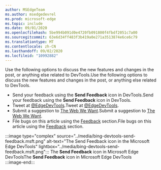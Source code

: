 ```yaml
---
author: MSEdgeTeam
ms.author: msedgedevrel
ms.prod: microsoft-edge
ms.topic: include
ms.date: 09/01/2020
ms.openlocfilehash: 5be994b091d0e4720fb091800f4fbdf2051c7a00
ms.sourcegitcommit: 63e6d34ff483f3b419a0e271a3513874e6ce6c79
ms.translationtype: MT
ms.contentlocale: zh-CN
ms.lasthandoff: 09/02/2020
ms.locfileid: "10992882"
---
```

<span data-ttu-id="2d4c6-101">Use the following options to discuss the new features and changes in the post, or anything else related to DevTools.</span><span class="sxs-lookup"><span data-stu-id="2d4c6-101">Use the following options to discuss the new features and changes in the post, or anything else related to DevTools.</span></span>  

*   <span data-ttu-id="2d4c6-102">Send your feedback using the **Send Feedback** icon in DevTools.</span><span class="sxs-lookup"><span data-stu-id="2d4c6-102">Send your feedback using the **Send Feedback** icon in DevTools.</span></span>  
*   <span data-ttu-id="2d4c6-103">Tweet at [@EdgeDevTools][PostTweetEdgeDevTools].</span><span class="sxs-lookup"><span data-stu-id="2d4c6-103">Tweet at [@EdgeDevTools][PostTweetEdgeDevTools].</span></span>  
*   <span data-ttu-id="2d4c6-104">Submit a suggestion to [The Web We Want][TheWebWeWant].</span><span class="sxs-lookup"><span data-stu-id="2d4c6-104">Submit a suggestion to [The Web We Want][TheWebWeWant].</span></span>  
*   <span data-ttu-id="2d4c6-105">File bugs on this article using the [Feedback](#feedback) section.</span><span class="sxs-lookup"><span data-stu-id="2d4c6-105">File bugs on this article using the [Feedback](#feedback) section.</span></span>  

:::image type="complex" source="../media/bing-devtools-send-feedback.msft.png" alt-text="The Send Feedback icon in the Microsoft Edge DevTools" lightbox="../media/bing-devtools-send-feedback.msft.png":::
   <span data-ttu-id="2d4c6-107">The **Send Feedback** icon in Microsoft Edge DevTools</span><span class="sxs-lookup"><span data-stu-id="2d4c6-107">The **Send Feedback** icon in Microsoft Edge DevTools</span></span>  
:::image-end:::  

<!-- links -->  

[PostTweetEdgeDevTools]: https://twitter.com/intent/tweet?text=@EdgeDevTools "@EdgeDevTools | Post a Tweet"  

[EdgeDevToolsTwitterAccount]: https://twitter.com/EdgeDevTools "@EdgeDevTools Twitter account"  

[GitHubMicrosoftDocsEdgeDeveloperNewIssue]: https://github.com/MicrosoftDocs/edge-developer/issues/new?title=[DevTools%20Docs%20Feedback] "New Issue - MicrosoftDocs/edge-developer - GitHub"  

[TheWebWeWant]: https://webwewant.fyi "The Web We Want"  
